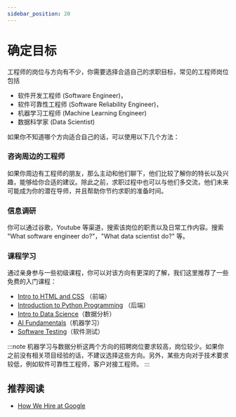 ```yaml
---
sidebar_position: 20
---
```


# 确定目标

工程师的岗位与方向有不少，你需要选择合适自己的求职目标，常见的工程师岗位包括
- 软件开发工程师 (Software Engineer)，
- 软件可靠性工程师 (Software Reliability Engineer)，
- 机器学习工程师 (Machine Learning Engineer)
- 数据科学家 (Data Scientist)

如果你不知道哪个方向适合自己的话，可以使用以下几个方法：

### 咨询周边的工程师
如果你周边有工程师的朋友，那么主动和他们聊下，他们比较了解你的特长以及兴趣，能够给你合适的建议。除此之前，求职过程中也可以与他们多交流，他们未来可能成为你的潜在导师，并且帮助你节约求职的准备时间。

### 信息调研
你可以通过谷歌，Youtube 等渠道，搜索该岗位的职责以及日常工作内容。搜索 "What software engineer do?"，"What data scientist do?" 等。

### 课程学习
通过亲身参与一些初级课程，你可以对该方向有更深的了解，我们这里推荐了一些免费的入门课程：

- [Intro to HTML and CSS](https://www.udacity.com/course/intro-to-html-and-css--ud001) （前端）
- [Introduction to Python Programming](https://www.udacity.com/course/introduction-to-python--ud1110) （后端）
- [Intro to Data Science](https://www.udacity.com/course/intro-to-data-science--ud359)（数据分析）
- [AI Fundamentals](https://www.udacity.com/course/ai-fundamentals--ud099)（机器学习）
- [Software Testing](https://www.udacity.com/course/software-testing--cs258)（软件测试）

:::note
机器学习与数据分析这两个方向的招聘岗位要求较高，岗位较少。如果你之前没有相关项目经验的话，不建议选择这些方向。另外，某些方向对于技术要求较低，例如软件可靠性工程师，客户对接工程师。
:::

## 推荐阅读
- [How We Hire at Google](https://www.youtube.com/watch?v=zhUgaKb0s5A&t=1s)

